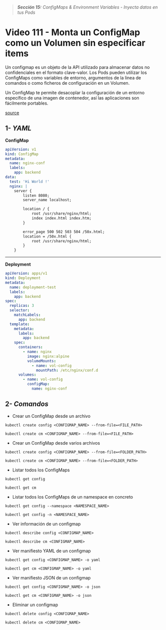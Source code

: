 > _**Sección 15:** ConfigMaps & Environment Variables - Inyecta datos en tus Pods_

# Video 111 - Monta un ConfigMap como un Volumen sin especificar items

Un configmap es un objeto de la API utilizado para almacenar datos no confidenciales en el formato clave-valor. Los Pods pueden utilizar los ConfigMaps como variables de entorno, argumentos de la linea de comandos o como ficheros de configuración en un Volumen.

Un ConfigMap te permite desacoplar la configuración de un entorno específico de una imagen de contenedor, así las aplicaciones son fácilmente portables.

[source](https://kubernetes.io/es/docs/concepts/configuration/configmap/)

## 1- _YAML_

**ConfigMap**
```yaml
apiVersion: v1
kind: ConfigMap
metadata:
  name: nginx-conf
  labels:
    app: backend
data:
  test: 'Hi World !'
  nginx: |
    server {
        listen 8080;
        server_name localhost;

        location / {
            root /usr/share/nginx/html;
            index index.html index.htm;
        }

        error_page 500 502 503 504 /50x.html;
        location = /50x.html {
            root /usr/share/nginx/html;
        }
    }
```

---

**Deployment**
```yaml
apiVersion: apps/v1
kind: Deployment
metadata:
  name: deployment-test
  labels:
    app: backend
spec:
  replicas: 3
  selector:
    matchLabels:
      app: backend
  template:
    metadata:
      labels:
        app: backend
    spec:
      containers:
        - name: nginx
          image: nginx:alpine
          volumeMounts:
            - name: vol-config
              mountPath: /etc/nginx/conf.d
      volumes:
        - name: vol-config
          configMap:
            name: nginx-conf
```

## 2- _Comandos_

- Crear un ConfigMap desde un archivo

```shell
kubectl create config <CONFIGMAP_NAME> --from-file=<FILE_PATH>
```

```shell
kubectl create cm <CONFIGMAP_NAME> --from-file=<FILE_PATH>
```

- Crear un ConfigMap desde varios archivos

```shell
kubectl create config <CONFIGMAP_NAME> --from-file=<FOLDER_PATH>
```

```shell
kubectl create cm <CONFIGMAP_NAME> --from-file=<FOLDER_PATH>
```

- Listar todos los ConfigMaps

```shell
kubectl get config
```

```shell
kubectl get cm
```

- Listar todos los ConfigMaps de un namespace en concreto

```shell
kubectl get config --namespace <NAMESPACE_NAME>
```

```shell
kubectl get config -n <NAMESPACE_NAME>
```

- Ver información de un configmap

```shell
kubectl describe config <CONFIGMAP_NAME>
```

```shell
kubectl describe cm <CONFIGMAP_NAME>
```

- Ver manifiesto YAML de un configmap

```shell
kubectl get config <CONFIGMAP_NAME> -o yaml
```

```shell
kubectl get cm <CONFIGMAP_NAME> -o yaml
```

- Ver manifiesto JSON de un configmap

```shell
kubectl get config <CONFIGMAP_NAME> -o json
```

```shell
kubectl get cm <CONFIGMAP_NAME> -o json
```

- Eliminar un configmap

```shell
kubectl delete config <CONFIGMAP_NAME>
```

```shell
kubectl delete cm <CONFIGMAP_NAME>
```